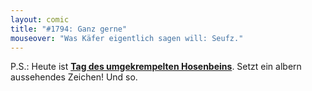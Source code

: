 ```yaml
---
layout: comic
title: "#1794: Ganz gerne"
mouseover: "Was Käfer eigentlich sagen will: Seufz."
---
```


P.S.: 
Heute ist <a href="http://www.fonflatter.de/kalender"><strong>Tag des umgekrempelten Hosenbeins</strong></a>.
Setzt ein albern aussehendes Zeichen!
Und so.

